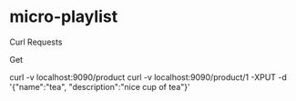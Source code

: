 # micro-playlist



Curl Requests


Get


curl -v localhost:9090/product
curl -v localhost:9090/product/1 -XPUT -d '{"name":"tea", "description":"nice cup of tea"}' 
